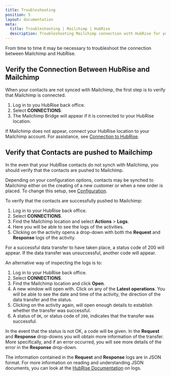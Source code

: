 ```yaml
---
title: Troubleshooting
position: 5
layout: documentation
meta:
  title: Troubleshooting | Mailchimp | HubRise
  description: Troubleshooting Mailchimp connection with HubRise for your EPOS and other apps to work as a cohesive whole. Connect apps and synchronise your data.
---
```


From time to time it may be necessary to troubleshoot the connection between Mailchimp and HubRise.

## Verify the Connection Between HubRise and Mailchimp

When your contacts are not synced with Mailchimp, the first step is to verify that Mailchimp is connected.

1. Log in to you HubRise back office.
1. Select **CONNECTIONS**.
1. The Mailchimp Bridge will appear if it is connected to your HubRise location.

If Mailchimp does not appear, connect your HubRise location to your Mailchimp account. For assistance, see [Connection to HubRise](/apps/mailchimp/connect-hubrise).

## Verify that Contacts are pushed to Mailchimp

In the even that your HubRise contacts do not synch with Mailchimp, you should verify that the contacts are pushed to Mailchimp.

Depending on your configuration options, contacts may be synched to Mailchimp either on the creating of a new customer or when a new order is placed. To change this setup, see [Configuration](/apps/mailchimp/configuration).

To verify that the contacts are successfully pushed to Mailchimp:

1. Log in to your HubRise back office.
1. Select **CONNECTIONS**.
1. Find the Mailchimp location and select **Actions** > **Logs**.
1. Here you will be able to see the logs of the activities.
1. Clicking on the activity opens a drop-down with both the **Request** and **Response** logs of the activity.

For a successful data transfer to have taken place, a status code of 200 will appear. If the data transfer was unsuccessful, another code will appear.

An alternative way of inspecting the logs is to:

1. Log in to your HubRise back office.
1. Select **CONNECTIONS**.
1. Find the Mailchimp location and click **Open**.
1. A new window will open with. Click on any of the **Latest operations**. You will be able to see the date and time of the activity, the direction of the data transfer and the status.
1. Clicking on the activity again, will open enough details to establish whether the transfer was successful.
1. A status of `OK`, or status code of `200`, indicates that the transfer was successful.

In the event that the status is not OK, a code will be given. In the **Request** and **Response** drop-downs you will obtain more information of the transfer. More specifically, and if an error occurred, you will see more details of the error in the **Response** drop-down.

The information contained in the **Request** and **Response** logs are in JSON format. For more information on reading and understanding JSON documents, you can look at the [HubRise Documentation](/docs/hubrise-logs) on logs.
